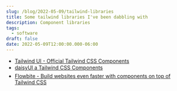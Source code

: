 ```yaml
---
slug: /blog/2022-05-09/tailwind-libraries
title: Some tailwind libraries I've been dabbling with
description: Component libraries
tags:
  - software
draft: false
date: 2022-05-09T12:00:00.000-06:00
---
```

[datcc]: https://daisyui.com/
[fbwefwcototc]: https://flowbite.com/
[tuotcc]: https://tailwindui.com/

- [Tailwind UI - Official Tailwind CSS Components][tuotcc]
- [daisyUI a Tailwind CSS Components][datcc]
- [Flowbite - Build websites even faster with components on top of Tailwind CSS][fbwefwcototc]